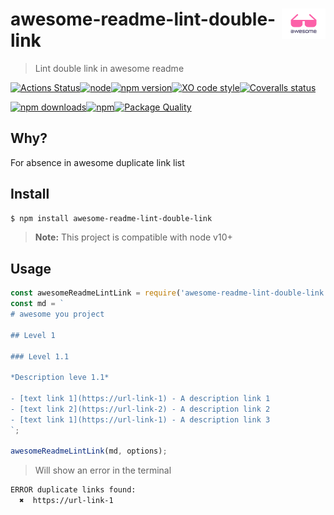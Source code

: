 # <img valign="text-bottom" height="49" src="assets/logo.svg" align="right"> awesome-readme-lint-double-link
> Lint double link in awesome readme

[![Actions Status](https://github.com/Scrum/awesome-readme-lint-double-link/workflows/Actions%20Status/badge.svg?style=flat-square)](https://github.com/Scrum/awesome-readme-lint-double-link/actions?query=workflow%3A%22CI+tests%22)[![node](https://img.shields.io/node/v/awesome-readme-lint-double-link.svg?style=flat-square)]()[![npm version](https://img.shields.io/npm/v/awesome-readme-lint-double-link.svg?style=flat-square)](https://www.npmjs.com/package/awesome-readme-lint-double-link)[![XO code style](https://img.shields.io/badge/code_style-XO-5ed9c7.svg?style=flat-square)](https://github.com/xojs/xo)[![Coveralls status](https://img.shields.io/coveralls/Scrum/awesome-readme-lint-double-link.svg?style=flat-square)](https://coveralls.io/r/Scrum/awesome-readme-lint-double-link)

[![npm downloads](https://img.shields.io/npm/dm/awesome-readme-lint-double-link.svg?style=flat-square)](https://www.npmjs.com/package/awesome-readme-lint-double-link)[![npm](https://img.shields.io/npm/dt/awesome-readme-lint-double-link.svg?style=flat-square)](https://www.npmjs.com/package/awesome-readme-lint-double-link)[![Package Quality](http://npm.packagequality.com/shield/awesome-readme-lint-double-link.svg?style=flat-square)](http://packagequality.com/#?package=awesome-readme-lint-double-link)

## Why?
For absence in awesome duplicate link list

## Install

```bash
$ npm install awesome-readme-lint-double-link
```

> **Note:** This project is compatible with node v10+

## Usage

```js
const awesomeReadmeLintLink = require('awesome-readme-lint-double-link');
const md = `
# awesome you project

## Level 1

### Level 1.1

*Description leve 1.1*

- [text link 1](https://url-link-1) - A description link 1
- [text link 2](https://url-link-2) - A description link 2
- [text link 1](https://url-link-1) - A description link 3
`;

awesomeReadmeLintLink(md, options);
```
> Will show an error in the terminal
```bash
ERROR duplicate links found:
  ✖  https://url-link-1
```
